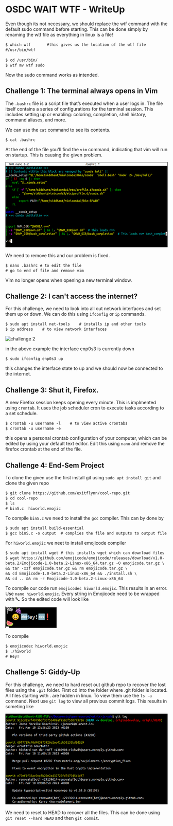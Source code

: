 # OSDC WAIT WTF - WriteUp

 Even though its not necessary, we should replace the wtf command with the default sudo command before starting. This can be done simply by renaming the wtf file as everything in linux is a file!
```
$ which wtf       #this gives us the location of the wtf file
#/usr/bin/wtf

$ cd /usr/bin/
$ wtf mv wtf sudo
```
Now the sudo command works as intended.

## Challenge 1: The terminal always opens in Vim

The `.bashrc` file is a script file that’s executed when a user logs in. The file itself contains a series of configurations for the terminal session. This includes setting up or enabling: coloring, completion, shell history, command aliases, and more.

We can use the `cat` command to see its contents.

```
$ cat .bashrc
```
At the end of the file you'll find the `vim` command, indicating that vim will run on startup. This is causing the given problem.

![challenge 1](./images/challenge_1.png)

We need to remove this and our problem is fixed.
```
$ nano .bashrc # to edit the file
# go to end of file and remove vim
```
 Vim no longer opens when opening a new terminal window.

## Challenge 2: I can't access the internet?

For this challenge, we need to look into all out network interfaces and set them up or down. We can do this using `ifconfig` or `ip` commands.
```
$ sudo apt install net-tools    # installs ip and other tools
$ ip address    # to view network interfaces
```

![challenge 2](https://vitux.com/wp-content/uploads/word-image-2764.png?ezimgfmt=ng:webp/ngcb10)

in the above example the interface enp0s3 is currently down
```
$ sudo ifconfig enp0s3 up
```
this changes the interface state to up and we should now be connected to the internet.

## Challenge 3: Shut it, Firefox.

A new Firefox session keeps opening every minute. This is implmented using `crontab`. It uses the job scheduler cron to execute tasks according to a set schedule.

```
$ crontab -u username -l    # to view active crontabs
$ crontab -u username -e
```
this opens a personal crontab configuration of your computer, which can be edited by using your default text editor. Edit this using `nano` and remove the firefox crontab at the end of the file.

## Challenge 4: End-Sem Project

To clone the given use the first install git using `sudo apt install git` and clone the given repo
```
$ git clone https://github.com/exitflynn/cool-repo.git
$ cd cool-repo
$ ls
# binS.c  hiworld.emojic
```
To compile `binS.c` we need to install the `gcc` compiler. This can by done by
```
$ sudo apt install build-essential
$ gcc binS.c -o output  # complies the file and outputs to output file
```

For `hiworld.emojic` we neet to install emojicode compiler
```
$ sudo apt install wget # this installs wget which can download files
$ wget https://github.com/emojicode/emojicode/releases/download/v1.0-beta.2/Emojicode-1.0-beta.2-Linux-x86_64.tar.gz -O emojicode.tar.gz \
&& tar -xzf emojicode.tar.gz && rm emojicode.tar.gz \
&& cd Emojicode-1.0-beta.2-Linux-x86_64 && ./install.sh \
&& cd .. && rm -r Emojicode-1.0-beta.2-Linux-x86_64
```

To compile our code run `emojicodec hiworld.emojic`. This results in an error. Use `nano hiworld.emojic`. Every string in Emojicode need to be wrapped with 🔤. So the edited code will look like

![challenge 4](./images/challenge_4.png)

To compile
```
$ emojicodec hiworld.emojic
$ ./hiworld
# Hey!
```

## Challenge 5: Giddy-Up

For this challenge, we need to hard reset out github repo to recover the lost files using the `.git` folder. First cd into the folder where .git folder is located. All files starting with . are hidden in linux. To view them use the `ls -a` command. Next use `git log` to view all previous commit logs. This results in someting like

![challenge 5](./images/challenge_5.png)

We need to reset to HEAD to recover all the files. This can be done using `git reset --hard HEAD` and then `git commit`.